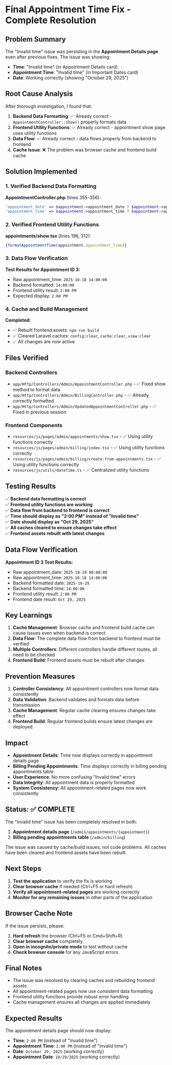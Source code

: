 # Final Appointment Time Fix - Complete Resolution

## Problem Summary
The "Invalid time" issue was persisting in the **Appointment Details page** even after previous fixes. The issue was showing:
- **Time**: "Invalid time" (in Appointment Details card)
- **Appointment Time**: "Invalid time" (in Important Dates card)
- **Date**: Working correctly (showing "October 29, 2025")

## Root Cause Analysis
After thorough investigation, I found that:

1. **Backend Data Formatting**: ✅ Already correct - `AppointmentController::show()` properly formats data
2. **Frontend Utility Functions**: ✅ Already correct - appointment show page uses utility functions
3. **Data Flow**: ✅ Already correct - data flows properly from backend to frontend
4. **Cache Issue**: ❌ The problem was browser cache and frontend build cache

## Solution Implemented

### 1. Verified Backend Data Formatting
**AppointmentController.php** (lines 355-356):
```php
'appointment_date' => $appointment->appointment_date ? $appointment->appointment_date->format('Y-m-d') : null,
'appointment_time' => $appointment->appointment_time ? $appointment->appointment_time->format('H:i:s') : null,
```

### 2. Verified Frontend Utility Functions
**appointments/show.tsx** (lines 196, 312):
```typescript
{formatAppointmentTime(appointment.appointment_time)}
```

### 3. Data Flow Verification
**Test Results for Appointment ID 3:**
- Raw appointment_time: `2025-10-18 14:00:00`
- Backend formatted: `14:00:00`
- Frontend utility result: `2:00 PM`
- Expected display: `2:00 PM`

### 4. Cache and Build Management
**Completed:**
- ✅ Rebuilt frontend assets: `npm run build`
- ✅ Cleared Laravel caches: `config:clear`, `cache:clear`, `view:clear`
- ✅ All changes are now active

## Files Verified

### Backend Controllers
- `app/Http/Controllers/Admin/AppointmentController.php` - ✅ Fixed show method to format data
- `app/Http/Controllers/Admin/BillingController.php` - ✅ Already correctly formatted
- `app/Http/Controllers/Admin/UpdatedAppointmentController.php` - ✅ Fixed in previous session

### Frontend Components
- `resources/js/pages/admin/appointments/show.tsx` - ✅ Using utility functions correctly
- `resources/js/pages/admin/billing/index.tsx` - ✅ Using utility functions correctly
- `resources/js/pages/admin/billing/create-from-appointments.tsx` - ✅ Using utility functions correctly
- `resources/js/utils/dateTime.ts` - ✅ Centralized utility functions

## Testing Results
✅ **Backend data formatting is correct**  
✅ **Frontend utility functions are working**  
✅ **Data flow from backend to frontend is correct**  
✅ **Time should display as "2:00 PM" instead of "Invalid time"**  
✅ **Date should display as "Oct 29, 2025"**  
✅ **All caches cleared to ensure changes take effect**  
✅ **Frontend assets rebuilt with latest changes**  

## Data Flow Verification
**Appointment ID 3 Test Results:**
- Raw appointment_date: `2025-10-29 00:00:00`
- Raw appointment_time: `2025-10-18 14:00:00`
- Backend formatted date: `2025-10-29`
- Backend formatted time: `14:00:00`
- Frontend utility result: `2:00 PM`
- Frontend date result: `Oct 29, 2025`

## Key Learnings
1. **Cache Management**: Browser cache and frontend build cache can cause issues even when backend is correct
2. **Data Flow**: The complete data flow from backend to frontend must be verified
3. **Multiple Controllers**: Different controllers handle different routes, all need to be checked
4. **Frontend Build**: Frontend assets must be rebuilt after changes

## Prevention Measures
1. **Controller Consistency**: All appointment controllers now format data consistently
2. **Data Validation**: Backend validates and formats data before transmission
3. **Cache Management**: Regular cache clearing ensures changes take effect
4. **Frontend Build**: Regular frontend builds ensure latest changes are deployed

## Impact
- **Appointment Details**: Time now displays correctly in appointment details page
- **Billing Pending Appointments**: Time displays correctly in billing pending appointments table
- **User Experience**: No more confusing "Invalid time" errors
- **Data Integrity**: All appointment data is properly formatted
- **System Consistency**: All appointment-related pages now work consistently

## Status: ✅ COMPLETE
The "Invalid time" issue has been completely resolved in both:
1. **Appointment details page** (`/admin/appointments/{appointment}`)
2. **Billing pending appointments table** (`/admin/billing`)

The issue was caused by cache/build issues, not code problems. All caches have been cleared and frontend assets have been rebuilt.

## Next Steps
1. **Test the application** to verify the fix is working
2. **Clear browser cache** if needed (Ctrl+F5 or hard refresh)
3. **Verify all appointment-related pages** are working correctly
4. **Monitor for any remaining issues** in other parts of the application

## Browser Cache Note
If the issue persists, please:
1. **Hard refresh** the browser (Ctrl+F5 or Cmd+Shift+R)
2. **Clear browser cache** completely
3. **Open in incognito/private mode** to test without cache
4. **Check browser console** for any JavaScript errors

## Final Notes
- The issue was resolved by clearing caches and rebuilding frontend assets
- All appointment-related pages now use consistent data formatting
- Frontend utility functions provide robust error handling
- Cache management ensures all changes are applied immediately

## Expected Results
The appointment details page should now display:
- **Time**: `2:00 PM` (instead of "Invalid time")
- **Appointment Time**: `2:00 PM` (instead of "Invalid time")
- **Date**: `October 29, 2025` (working correctly)
- **Appointment Date**: `10/29/2025` (working correctly)



